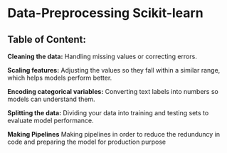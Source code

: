 # Data-Preprocessing Scikit-learn

## Table of Content:

**Cleaning the data:** Handling missing values or correcting errors.

**Scaling features:** Adjusting the values so they fall within a similar range, which helps models perform better.

**Encoding categorical variables:** Converting text labels into numbers so models can understand them.

**Splitting the data:** Dividing your data into training and testing sets to evaluate model performance.

**Making Pipelines** Making pipelines in order to reduce the redunduncy in code and preparing the model for production purpose
